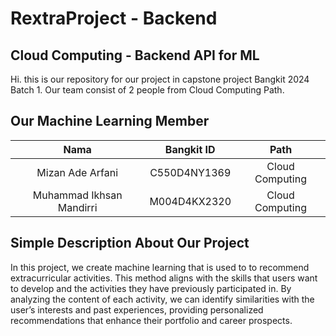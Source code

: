 # RextraProject - Backend

<h2>Cloud Computing - Backend API for ML</h2>
<p>Hi. this is our repository for our project in capstone project Bangkit 2024 Batch 1. Our team consist of 2 people from Cloud Computing Path.

</p>

## Our Machine Learning Member
|            Nama          |  Bangkit ID  |       Path       |
|:------------------------:|:------------:|:----------------:|
|  Mizan Ade Arfani           |  C550D4NY1369	  | Cloud Computing |
|  Muhammad Ikhsan Mandirri           |  M004D4KX2320  | Cloud Computing |

## Simple Description About Our Project
In this project, we create machine learning that is used to to recommend extracurricular activities. This method aligns with the skills that users want to develop and the activities they have previously participated in. By analyzing the content of each activity, 
we can identify similarities with the user’s interests and past experiences, providing personalized recommendations that enhance their portfolio and career prospects.

